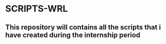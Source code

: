 # SCRIPTS-WRL

## **This repository will contains all the scripts that i have created during the internship period**